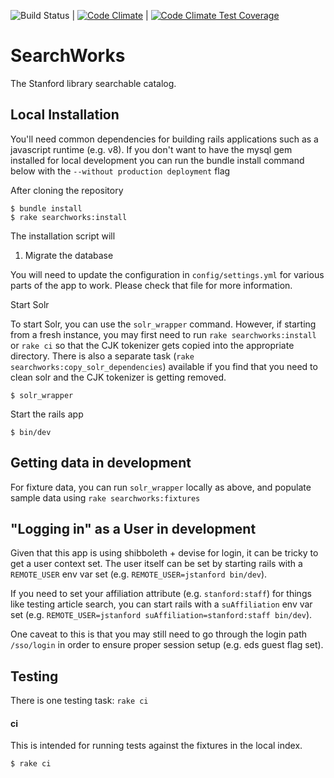 ![Build Status](https://github.com/sul-dlss/SearchWorks/workflows/CI/badge.svg) | 
[![Code Climate](https://codeclimate.com/github/sul-dlss/SearchWorks/badges/gpa.svg)](https://codeclimate.com/github/sul-dlss/SearchWorks) | 
[![Code Climate Test Coverage](https://codeclimate.com/github/sul-dlss/SearchWorks/badges/coverage.svg)](https://codeclimate.com/github/sul-dlss/SearchWorks/coverage)

# SearchWorks

The Stanford library searchable catalog.

## Local Installation

You'll need common dependencies for building rails applications such as a javascript runtime (e.g. v8).  If you don't want to have the mysql gem installed for local development you can run the bundle install command below with the `--without production deployment` flag

After cloning the repository

    $ bundle install
    $ rake searchworks:install

The installation script will

1. Migrate the database

You will need to update the configuration in `config/settings.yml` for various parts of the app to work.  Please check that file for more information.

Start Solr

To start Solr, you can use the `solr_wrapper` command. However, if starting from a fresh instance, you may first need to run `rake searchworks:install` or `rake ci` so that the CJK tokenizer gets copied into the appropriate directory.  There is also a separate task (`rake searchworks:copy_solr_dependencies`) available if you find that you need to clean solr and the CJK tokenizer is getting removed.

    $ solr_wrapper

Start the rails app

    $ bin/dev

## Getting data in development

For fixture data, you can run `solr_wrapper` locally as above, and populate sample data using `rake searchworks:fixtures`

## "Logging in" as a User in development

Given that this app is using shibboleth + devise for login, it can be tricky to get a user context set.  The user itself can be set by starting rails with a `REMOTE_USER` env var set (e.g. `REMOTE_USER=jstanford bin/dev`).

If you need to set your affiliation attribute (e.g. `stanford:staff`) for things like testing article search, you can start rails with a `suAffiliation` env var set (e.g. `REMOTE_USER=jstanford suAffiliation=stanford:staff bin/dev`).

One caveat to this is that you may still need to go through the login path `/sso/login` in order to ensure proper session setup (e.g. eds guest flag set).

## Testing

There is one testing task: `rake ci`

#### ci

This is intended for running tests against the fixtures in the local index.

    $ rake ci
